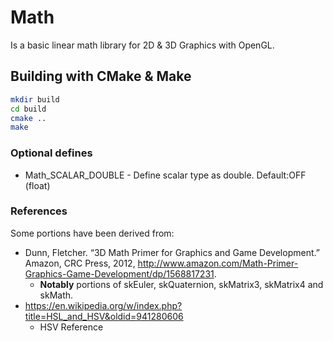 # Math

Is a basic linear math library for 2D & 3D Graphics with OpenGL.

## Building with CMake & Make

```sh
mkdir build
cd build
cmake ..
make
```

### Optional defines

+ Math_SCALAR_DOUBLE - Define scalar type as double. Default:OFF (float)

### References

Some portions have been derived from:

+ Dunn, Fletcher. “3D Math Primer for Graphics and Game Development.” Amazon, CRC Press, 2012, http://www.amazon.com/Math-Primer-Graphics-Game-Development/dp/1568817231.
    + <b>Notably</b> portions of skEuler, skQuaternion, skMatrix3, skMatrix4 and skMath.
+   https://en.wikipedia.org/w/index.php?title=HSL_and_HSV&oldid=941280606
    +   HSV Reference

